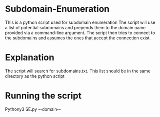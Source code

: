 # Subdomain-Enumeration
This is a python script used for subdomain enumeration
The script will use a list of potential subdomains and prepends them to the domain name provided via a command-line argument.
The script then tries to connect to the subdomains and assumes the ones that accept the connection exist.

# Explanation
The script will search for subdomains.txt. This list should be in the same directory as the python script

# Running the script
Pythony3 SE.py --domain--
